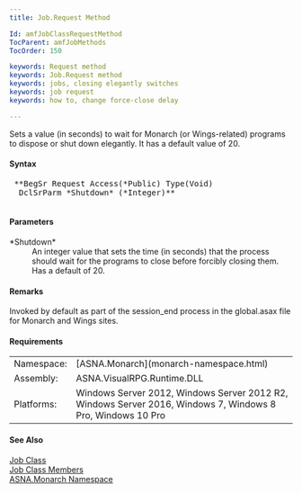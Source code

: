 ```yaml
---
title: Job.Request Method

Id: amfJobClassRequestMethod
TocParent: amfJobMethods
TocOrder: 150

keywords: Request method
keywords: Job.Request method
keywords: jobs, closing elegantly switches
keywords: job request
keywords: how to, change force-close delay

---
```


Sets a value (in seconds) to wait for Monarch (or Wings-related) programs to dispose or shut down elegantly. It has a default value of 20.

#### Syntax
<pre class="prettyprint"> **BegSr Request Access(*Public) Type(Void)
  DclSrParm *Shutdown* (*Integer)** 
      </pre>

#### Parameters
<dl>
        <dt>
 *Shutdown* 
        </dt>
        <dd>An integer value that sets the time (in seconds) that the process 
		should wait for the programs to close before forcibly closing them. Has 
		a default of 20.</dd>
</dl>

#### Remarks
Invoked by default as part of the session_end process in the global.asax file for Monarch and Wings sites.
<!-- start -->

#### Requirements
<table class="dttable" cellspacing="0" cellpadding="4" width="60%">
           <colgroup>
            <col width="15%" style="font-weight:bold" />
            <col width="85%" />
          </colgroup>
          <tr>
            <td>Namespace:</td>
            <td>[ASNA.Monarch](monarch-namespace.html)</td>
          </tr>
          <tr>
            <td>Assembly:</td>
            <td>ASNA.VisualRPG.Runtime.DLL</td>
          </tr>
         <tr>
            <td>Platforms:</td>
            <td> Windows Server 2012, Windows Server 2012 R2, Windows Server 2016, Windows 7, Windows 8 Pro, Windows 10 Pro</td>
         </tr>
</table>

<!-- end -->

#### See Also
[Job Class](job-class.html) <br /> [Job Class Members](job-members.html) <br /> [ASNA.Monarch Namespace](monarch-namespace.html) 

